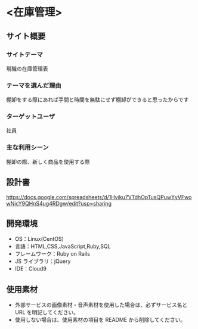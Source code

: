 # <在庫管理>

## サイト概要

### サイトテーマ

現職の在庫管理表

### テーマを選んだ理由

棚卸をする際にあれば手間と時間を無駄にせず棚卸ができると思ったからです

### ターゲットユーザ

社員

### 主な利用シーン

棚卸の際、新しく商品を使用する際

## 設計書

https://docs.google.com/spreadsheets/d/1Hyiku7VTdhOpTusQPuwYyVFwowNicY9QHnS4ug4RDgw/edit?usp=sharing

## 開発環境

- OS：Linux(CentOS)
- 言語：HTML,CSS,JavaScript,Ruby,SQL
- フレームワーク：Ruby on Rails
- JS ライブラリ：jQuery
- IDE：Cloud9

## 使用素材

- 外部サービスの画像素材・音声素材を使用した場合は、必ずサービス名と URL を明記してください。
- 使用しない場合は、使用素材の項目を README から削除してください。

